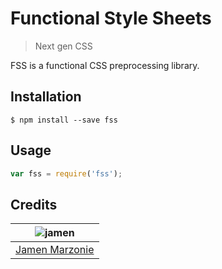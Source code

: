# Functional Style Sheets
> Next gen CSS

FSS is a functional CSS preprocessing library.

## Installation
```shell
$ npm install --save fss
```

## Usage
```javascript
var fss = require('fss');
```

## Credits
| ![jamen][avatar] |
|:---:|
| [Jamen Marzonie][github] |

 [avatar]: https://avatars.githubusercontent.com/u/6251703?v=3&s=125
 [github]: https://github.com/jamen
